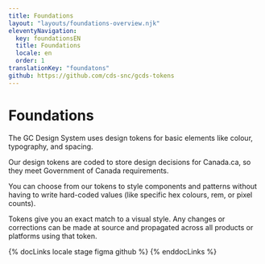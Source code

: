 ```yaml
---
title: Foundations
layout: "layouts/foundations-overview.njk"
eleventyNavigation:
  key: foundationsEN
  title: Foundations
  locale: en
  order: 1
translationKey: "foundatons"
github: https://github.com/cds-snc/gcds-tokens
---
```


# Foundations

The GC Design System uses design tokens for basic elements like colour, typography, and spacing.

Our design tokens are coded to store design decisions for Canada.ca, so they meet Government of Canada requirements.

You can choose from our tokens to style components and patterns without having to write hard-coded values (like specific hex colours, rem, or pixel counts).

Tokens give you an exact match to a visual style. Any changes or corrections can be made at source and propagated across all products or platforms using that token.

{% docLinks locale stage figma github %}
{% enddocLinks %}
